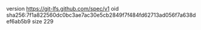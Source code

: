 version https://git-lfs.github.com/spec/v1
oid sha256:7f1a822560dc0bc3ae7ac30e5cb2849f7f484fd62713ad056f7a638def6ab5b9
size 229
